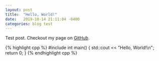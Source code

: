 ```yaml
---
layout: post
title:  "Hello, World!"
date:   2019-10-14 21:11:04 -0400
categories: blog test
---
```

Test post. Checkout my page on [GitHub][prince-gh].

{% highlight cpp %}
#include <iostream>
int main() {
    std::cout << "Hello, World!\n";
    return 0;
}
{% endhighlight cpp %}

[prince-gh]:   https://github.com/lukeprince20

